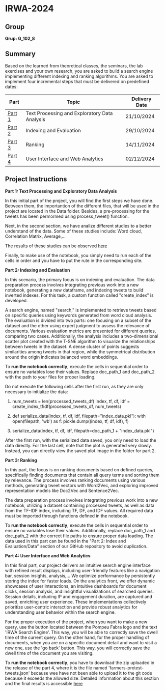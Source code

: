 # IRWA-2024

## Group
**Grup: G_102_8**

## Summary
 Based on the learned from theoretical classes, the seminars, the lab exercises and your own
 research, you are asked to build a search engine implementing different indexing and ranking
 algorithms.
 You are asked to implement four incremental steps that must be delivered on predefined dates:
 <table>
  <thead>
    <tr>
      <th>Part</th>
      <th>Topic</th>
      <th>Delivery Date</th>
    </tr>
  </thead>
  <tbody>
    <tr>
      <td><a href="./part 1">Part 1</a></td>
      <td>Text Processing and Exploratory Data Analysis</td>
      <td>21/10/2024</td>
    </tr>
    <tr>
      <td><a href="./Part 2. Indexing and Evaluation">Part 2</a></td>
      <td>Indexing and Evaluation</td>
      <td>29/10/2024</td>
    </tr>
    <tr>
      <td><a href="./Part 3. Ranking">Part 3</a></td>
      <td>Ranking</td>
      <td>14/11/2024</td>
    </tr>
    <tr>
      <td><a href="#">Part 4</a></td>
      <td>User Interface and Web Analytics</td>
      <td>02/12/2024</td>
    </tr>
  </tbody>
</table>

## Project Instructions
**Part 1: Text Processing and Exploratory Data Analysis**

In this initial part of the project, you will find the first steps we have done.  Between them, the importantion of the different files, that will be used in the project are located in the Data folder. Besides, a pre-processing for the tweets has been permormed using process_tweet() function. 

Next, in the second section, we have analize different studies to a better understand of the data. Some of these studies include: Word cloud, Correlation Matrix, Average,... 

The results of these studies can be observed [here](./part%201/IRWA-2024-u186663-u172936-u186652-part-1.pdf)

Finally, to make use of the notebook, you simply need to run each of the cells in order and you have to put the rute in the corresponding site.

**Part 2: Indexing and Evaluation**

In this scenario, the primary focus is on indexing and evaluation. The data preparation process involves integrating previous work into a new notebook, generating a new dataframe, and indexing tweets to build inverted indexes. For this task, a custom function called "create_index" is developed.

A search engine, named "search," is implemented to retrieve tweets based on specific queries using keywords generated from word cloud analysis. The evaluation is divided into two parts: one focusing on a subset of the dataset and the other using expert judgment to assess the relevance of documents. Various evaluation metrics are presented for different queries, comparing two cases. Additionally, the analysis includes a two-dimensional scatter plot created with the T-SNE algorithm to visualize the relationships between tweets in the dataset. A dense cluster of points suggests similarities among tweets in that region, while the symmetrical distribution around the origin indicates balanced word embeddings.

To **run the notebook correctly**, execute the cells in sequential order to ensure no variables lose their values. Replace doc_path_1 and doc_path_2 with the path to your files for proper loading.

Do not execute the following cells after the first run, as they are only necessary to initialize the data:

1. num_tweets = len(processed_tweets_df)
index, tf, df, idf = create_index_tfidf(processed_tweets_df, num_tweets)

2. def serialize_data(index, tf, df, idf, filepath="index_data.pkl"):
    with open(filepath, 'wb') as f:
        pickle.dump((index, tf, df, idf), f)

3. serialize_data(index, tf, df, idf, filepath=doc_path_1 + "index_data.pkl")

After the first run, with the serialized data saved, you only need to load the data directly. For the last cell, note that the plot is generated very slowly. Instead, you can directly view the saved plot image in the folder for part 2.

**Part 3: Ranking**

In this part, the focus is on ranking documents based on defined queries, specifically finding documents that contain all query terms and sorting them by relevance. The process involves ranking documents using various methods, generating tweet vectors with Word2Vec, and exploring improved representation models like Doc2Vec and Sentence2Vec.

The data preparation process involves integrating previous work into a new notebook, utilizing a dataset containing processed tweets, as well as data from the TF-IDF index, including TF, DF, and IDF values. All required data must be imported through functions defined in the notebook.

To **run the notebook correctly**, execute the cells in sequential order to ensure no variables lose their values. Additionally, replace doc_path_1 and doc_path_2 with the correct file paths to ensure proper data loading. The data used in this part can be found in the "Part 2: Index and Evaluation/Data" section of our GitHub repository to avoid duplication.

**Part 4: User Interface and Web Analytics**

In this final part, our project delivers an intuitive search engine interface with refined result displays, including user-friendly features like a navigation bar, session insights, analysis,... We optimize performance by persistently storing the index for faster loads. On the analytics front, we offer dynamic showcases of user interactions, an intuitive dashboards for document clicks, session analysis, and insightful visualizations of searched queries. Session details, including IP and engagement duration, are captured and saved, enriching user experience. These implementations collectively prioritize user-centric interaction and provide robust analytics for understanding user behavior within the search engine.

For the proper execution of the project, when you want to make a new query, use the button located between the Pompeu Fabra logo and the text 'IRWA Search Engine'. This way, you will be able to correctly save the dwell time of the current query. On the other hand, for the proper handling of documents, when you are on a specific document detail and want to visit a new one, use the 'go back' button. This way, you will correctly save the dwell time of the document you are visiting.

To **run the notebook correctly**, you have to download the zip uploaded in the release of the part 4, where it is the file named 'farmers-protest-tweets.json' because wee have not been able to upload it to the git code because it exceeds the allowed size.
Detailed information about this section and the final results is accessible [here](https://github.com/enekotrevi/IRWA-2024/blob/main/Part%204.%20User%20Interface%20and%20Web%20Analytics/IRWA-2024-u186663-u186652-u172936-part-4.pdf)
